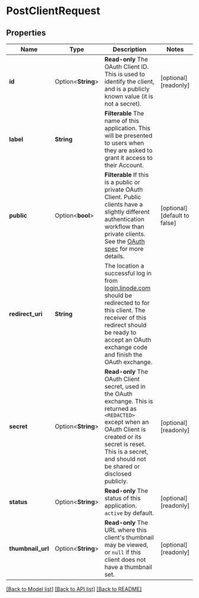 # PostClientRequest

## Properties

Name | Type | Description | Notes
------------ | ------------- | ------------- | -------------
**id** | Option<**String**> | __Read-only__ The OAuth Client ID.  This is used to identify the client, and is a publicly known value (it is not a secret). | [optional][readonly]
**label** | **String** | __Filterable__ The name of this application.  This will be presented to users when they are asked to grant it access to their Account. | 
**public** | Option<**bool**> | __Filterable__ If this is a public or private OAuth Client.  Public clients have a slightly different authentication workflow than private clients.  See the [OAuth spec](https://oauth.net/2/) for more details. | [optional][default to false]
**redirect_uri** | **String** | The location a successful log in from [login.linode.com](https://login.linode.com) should be redirected to for this client.  The receiver of this redirect should be ready to accept an OAuth exchange code and finish the OAuth exchange. | 
**secret** | Option<**String**> | __Read-only__ The OAuth Client secret, used in the OAuth exchange.  This is returned as `<REDACTED>` except when an OAuth Client is created or its secret is reset.  This is a secret, and should not be shared or disclosed publicly. | [optional][readonly]
**status** | Option<**String**> | __Read-only__ The status of this application.  `active` by default. | [optional][readonly]
**thumbnail_url** | Option<**String**> | __Read-only__ The URL where this client's thumbnail may be viewed, or `null` if this client does not have a thumbnail set. | [optional][readonly]

[[Back to Model list]](../README.md#documentation-for-models) [[Back to API list]](../README.md#documentation-for-api-endpoints) [[Back to README]](../README.md)


